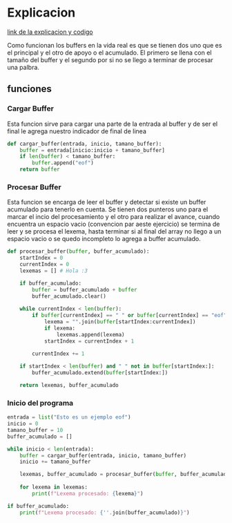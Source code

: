 # Explicacion

[link de la explicacion y codigo](https://youtu.be/o_hJd76WEVc)

Como funcionan los buffers en la vida real es que se tienen dos uno que es el principal y el otro de apoyo o el acumulado. 
El primero se llena con el tamaño del buffer y el segundo por si no se llego a terminar de procesar una palbra.

## funciones
### Cargar Buffer
Esta funcion sirve para cargar una parte de la entrada al buffer y de ser el final le agrega nuestro indicador de final de linea
````python
def cargar_buffer(entrada, inicio, tamano_buffer):
    buffer = entrada[inicio:inicio + tamano_buffer]
    if len(buffer) < tamano_buffer:
        buffer.append("eof") 
    return buffer
````
### Procesar Buffer
Esta funcion se encarga de leer el buffer y detectar si existe un buffer acumulado para tenerlo en cuenta.
Se tienen dos punteros uno para el marcar el incio del procesamiento y el otro para realizar el avance, cuando encuentra un espacio vacio
(convencion par aeste ejercicio) se termina de leer y se procesa el lexema, hasta terminar si al final del array no llego a un espacio vacio o se quedo incompleto lo agrega a buffer acumulado.

````python
def procesar_buffer(buffer, buffer_acumulado):
    startIndex = 0
    currentIndex = 0
    lexemas = [] # Hola :3

    if buffer_acumulado:
        buffer = buffer_acumulado + buffer
        buffer_acumulado.clear()
    
    while currentIndex < len(buffer):
        if buffer[currentIndex] == " " or buffer[currentIndex] == "eof":
            lexema = "".join(buffer[startIndex:currentIndex])
            if lexema:
                lexemas.append(lexema)
            startIndex = currentIndex + 1
        
        currentIndex += 1

    if startIndex < len(buffer) and " " not in buffer[startIndex:]:
        buffer_acumulado.extend(buffer[startIndex:])

    return lexemas, buffer_acumulado
````
### Inicio del programa

````python 
entrada = list("Esto es un ejemplo eof")
inicio = 0
tamano_buffer = 10
buffer_acumulado = []

while inicio < len(entrada):
    buffer = cargar_buffer(entrada, inicio, tamano_buffer)
    inicio += tamano_buffer

    lexemas, buffer_acumulado = procesar_buffer(buffer, buffer_acumulado)
    
    for lexema in lexemas:
        print(f"Lexema procesado: {lexema}")

if buffer_acumulado:
    print(f"Lexema procesado: {''.join(buffer_acumulado)}")
````
